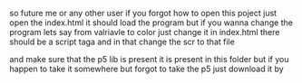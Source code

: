 so future me or any other user if you forgot how to open this poject just open the index.html it should load the program but if you wanna change the program lets say from valriavle to color just change it in index.html there should be a script taga and in that change the scr to that file

and make sure that the p5 lib is present it is present in this folder but if you happen to take it somewhere but forgot to take the p5 just download it by